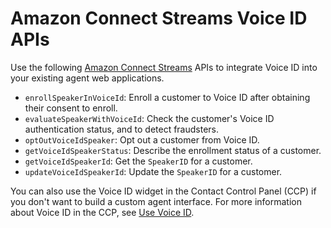 # Amazon Connect Streams Voice ID APIs<a name="voiceid-streams-apis"></a>

Use the following [Amazon Connect Streams](https://github.com/aws/amazon-connect-streams) APIs to integrate Voice ID into your existing agent web applications\. 
+ `enrollSpeakerInVoiceId`: Enroll a customer to Voice ID after obtaining their consent to enroll\. 
+ `evaluateSpeakerWithVoiceId`: Check the customer's Voice ID authentication status, and to detect fraudsters\.
+ `optOutVoiceIdSpeaker`: Opt out a customer from Voice ID\.
+ `getVoiceIdSpeakerStatus`: Describe the enrollment status of a customer\.
+ `getVoiceIdSpeakerId`: Get the `SpeakerID` for a customer\.
+ `updateVoiceIdSpeakerId`: Update the `SpeakerID` for a customer\.

You can also use the Voice ID widget in the Contact Control Panel \(CCP\) if you don't want to build a custom agent interface\. For more information about Voice ID in the CCP, see [Use Voice ID](use-voiceid.md)\.
